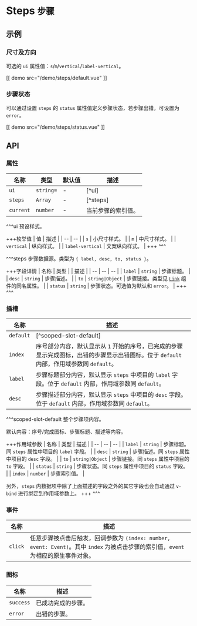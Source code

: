 # Steps <small>步骤</small>

## 示例

### 尺寸及方向

可选的 `ui` 属性值：`s`/`m`/`vertical`/`label-vertical`。

[[ demo src="/demo/steps/default.vue" ]]

### 步骤状态

可以通过设置 `steps` 的 `status` 属性值定义步骤状态，若步骤出错，可设置为 `error`。

[[ demo src="/demo/steps/status.vue" ]]

## API

### 属性

| 名称 | 类型 | 默认值 | 描述 |
| -- | -- | -- | -- |
| `ui` | `string=` | - | [^ui] |
| `steps` | `Array` | - | [^steps] |
| `current` | `number` | - | 当前步骤的索引值。 |

^^^ui
预设样式。

+++枚举值
| 值 | 描述 |
| -- | -- |
| `s` | 小尺寸样式。 |
| `m` | 中尺寸样式。 |
| `vertical` | 纵向样式。 |
| `label-vertical` | 文案纵向样式。 |
+++
^^^

^^^steps
步骤数据源。类型为 `{ label, desc, to, status }`。

+++字段详情
| 名称 | 类型 | | 描述 |
| -- | -- | -- |
| `label` | `string` | 步骤标题。 |
| `desc` | `string` | 步骤描述。 |
| `to` | `string|Object` | 步骤链接。类型见 [`Link`](./link#属性) 组件的同名属性。 |
| `status` | `string` | 步骤状态。可选值为默认和 `error`。 |
+++
^^^

### 插槽

| 名称 | 描述 |
| -- | -- |
| `default` | [^scoped-slot-default] |
| `index` | 序号部分内容，默认显示从 `1` 开始的序号，已完成的步骤显示完成图标，出错的步骤显示出错图标。位于 `default` 内部，作用域参数同 `default`。 |
| `label` | 步骤标题部分内容，默认显示 `steps` 中项目的 `label` 字段。位于 `default` 内部，作用域参数同 `default`。 |
| `desc` | 步骤描述部分内容，默认显示 `steps` 中项目的 `desc` 字段。位于 `default` 内部，作用域参数同 `default`。 |

^^^scoped-slot-default
整个步骤项内容。

默认内容：序号/完成图标、步骤标题、描述等内容。

+++作用域参数
| 名称 | 类型 | 描述 |
| -- | -- | -- |
| `label` | `string` | 步骤标题。同 `steps` 属性中项目的 `label` 字段。 |
| `desc` | `string` | 步骤描述。同 `steps` 属性中项目的 `desc` 字段。 |
| `to` | `string|Object` | 步骤链接。同 `steps` 属性中项目的 `to` 字段。 |
| `status` | `string` | 步骤状态。同 `steps` 属性中项目的 `status` 字段。 |
| `index` | `number` | 步骤索引值。 |

另外，`steps` 内数据项中除了上面描述的字段之外的其它字段也会自动通过 `v-bind` 进行绑定到作用域参数上。
+++
^^^

### 事件

| 名称 | 描述 |
| -- | -- |
| `click` | 任意步骤被点击后触发，回调参数为 `(index: number, event: Event)`。其中 `index` 为被点击步骤的索引值，`event` 为相应的原生事件对象。 |

### 图标

| 名称 | 描述 |
| -- | -- |
| `success` | 已成功完成的步骤。 |
| `error` | 出错的步骤。 |
